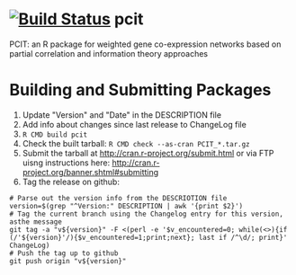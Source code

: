 [![Build Status](https://travis-ci.org/nathanhaigh/pcit.png?branch=master)](https://travis-ci.org/nathanhaigh/pcit)
pcit
====

PCIT: an R package for weighted gene co-expression networks based on partial correlation and information theory approaches

Building and Submitting Packages
================================
 1) Update "Version" and "Date" in the DESCRIPTION file
 2) Add info about changes since last release to ChangeLog file
 3) `R CMD build pcit`
 4) Check the built tarball: `R CMD check --as-cran PCIT_*.tar.gz`
 5) Submit the tarball at http://cran.r-project.org/submit.html or via FTP uisng instructions here: http://cran.r-project.org/banner.shtml#submitting
 6) Tag the release on github:

```
# Parse out the version info from the DESCRIOTION file
version=$(grep "^Version:" DESCRIPTION | awk '{print $2}')
# Tag the current branch using the Changelog entry for this version, asthe message
git tag -a "v${version}" -F <(perl -e '$v_encountered=0; while(<>){if (/'${version}'/){$v_encountered=1;print;next}; last if /^\d/; print}' ChangeLog)
# Push the tag up to github
git push origin "v${version}"

```

